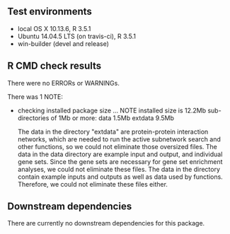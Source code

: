 ## Test environments
* local OS X 10.13.6, R 3.5.1
* Ubuntu 14.04.5 LTS (on travis-ci), R 3.5.1
* win-builder (devel and release)

## R CMD check results
There were no ERRORs or WARNINGs. 

There was 1 NOTE:
* checking installed package size ... NOTE
  installed size is 12.2Mb
  sub-directories of 1Mb or more:
    data      1.5Mb
    extdata   9.5Mb

  The data in the directory "extdata" are protein-protein interaction networks, which are needed to run the active subnetwork search and other functions, so we could not eliminate those oversized files. The data in the data directory are example input and output, and individual gene sets. Since the gene sets are necessary for gene set enrichment analyses, we could not eliminate these files. The data in the directory contain example inputs and outputs as well as data used by functions. Therefore, we could not eliminate these files either.

## Downstream dependencies
There are currently no downstream dependencies for this package.
